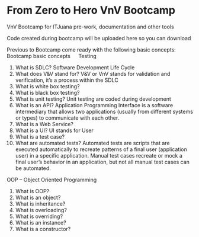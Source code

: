 # From Zero to Hero VnV Bootcamp
VnV Bootcamp for ITJuana pre-work, documentation and other tools

Code created during bootcamp will be uploaded here so you can download

Previous to Bootcamp come ready with the following basic concepts:
Bootcamp basic concepts
 
Testing
1.    What is SDLC? 
    Software Development Life Cycle
2.    What does V&V stand for?
    V&V or VnV stands for validation and verification, it’s a process within the SDLC
3.    What is white box testing?
4.    What is black box testing?
5.    What is unit testing? 
    Unit testing are coded during development
6.    What is an API? 
    Application Programming Interface is a software intermediary that allows two applications (usually from different systems or types) to communicate with each other.
7. What is a Web Service?
8.    What is a UI? UI stands for User
9.    What is a test case?
10.    What are automated tests? 
     Automated tests are scripts that are executed automatically to recreate patterns of a final user (application user) in a specific application. Manual test cases recreate or mock a final user’s behavior in an application, but not all manual test cases can be automated.
        
OOP – Object Oriented Programming
1.    What is OOP?
2.    What is an object?
3.    What is inheritance?
4.    What is overloading?
5.    What is overriding?
6.    What is an instance?
7.    What is a constructor?
